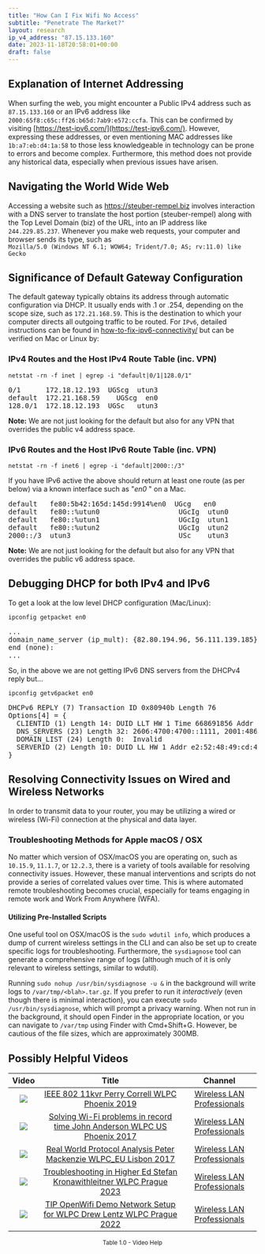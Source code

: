 ```yaml
---
title: "How Can I Fix Wifi No Access"
subtitle: "Penetrate The Market?"
layout: research
ip_v4_address: "87.15.133.160"
date: 2023-11-18T20:58:01+00:00
draft: false
---
```


## Explanation of Internet Addressing

When surfing the web, you might encounter a Public IPv4 address such as ```87.15.133.160``` or an IPv6 address like ```2000:65f8:c65c:ff26:b65d:7ab9:e572:ccfa```. This can be confirmed by visiting [https://test-ipv6.com/](https://test-ipv6.com/). However, expressing these addresses, or even mentioning MAC addresses like ```1b:a7:eb:d4:1a:58``` to those less knowledgeable in technology can be prone to errors and become complex. Furthermore, this method does not provide any historical data, especially when previous issues have arisen.
## Navigating the World Wide Web

Accessing a website such as https://steuber-rempel.biz involves interaction with a DNS server to translate the host portion (steuber-rempel) along with the Top Level Domain (biz) of the URL, into an IP address like ```244.229.85.237```. Whenever you make web requests, your computer and browser sends its type, such as <br>```Mozilla/5.0 (Windows NT 6.1; WOW64; Trident/7.0; AS; rv:11.0) like Gecko```
## Significance of Default Gateway Configuration

The default gateway typically obtains its address through automatic configuration via DHCP. It usually ends with .1 or .254, depending on the scope size, such as ```172.21.168.59```. This is the destination to which your computer directs all outgoing traffic to be routed. For ```IPv6```, detailed instructions can be found in [how-to-fix-ipv6-connectivity/](/blog/how-to-fix-ipv6-connectivity/) but can be verified on Mac or Linux by:
<br>
### IPv4 Routes and the Host IPv4 Route Table (inc. VPN)
```netstat -rn -f inet | egrep -i "default|0/1|128.0/1"```

<pre>
0/1      172.18.12.193  UGScg  utun3
default  172.21.168.59    UGScg  en0
128.0/1  172.18.12.193  UGSc   utun3</pre>

**Note:** We are not just looking for the default but also for any VPN that overrides the public v4 address space.

### IPv6 Routes and the Host IPv6 Route Table (inc. VPN)
```netstat -rn -f inet6 | egrep -i "default|2000::/3"```

If you have IPv6 active the above should return at least one route (as per below) via a known interface such as "_en0_ " on a Mac. 

<pre>
default   fe80:5b42:165d:145d:9914%en0  UGcg   en0
default   fe80::%utun0                   UGcIg  utun0
default   fe80::%utun1                   UGcIg  utun1
default   fe80::%utun2                   UGcIg  utun2
2000::/3  utun3                          USc    utun3</pre>

**Note:** We are not just looking for the default but also for any VPN that overrides the public v6 address space.
<br>

## Debugging DHCP for both IPv4 and IPv6

To get a look at the low level DHCP configuration (Mac/Linux): 

```ipconfig getpacket en0```

<pre>
...
domain_name_server (ip_mult): {82.80.194.96, 56.111.139.185}
end (none):
...</pre>

So, in the above we are not getting IPv6 DNS servers from the DHCPv4 reply but...

```ipconfig getv6packet en0```

<pre>
DHCPv6 REPLY (7) Transaction ID 0x80940b Length 76
Options[4] = {
  CLIENTID (1) Length 14: DUID LLT HW 1 Time 668691856 Addr 1b:a7:eb:d4:1a:58
  DNS_SERVERS (23) Length 32: 2606:4700:4700::1111, 2001:4860:4860::8844
  DOMAIN_LIST (24) Length 0:  Invalid
  SERVERID (2) Length 10: DUID LL HW 1 Addr e2:52:48:49:cd:4e
}</pre>




## Resolving Connectivity Issues on Wired and Wireless Networks
In order to transmit data to your router, you may be utilizing a wired or wireless (Wi-Fi) connection at the physical and data layer.
### Troubleshooting Methods for Apple macOS / OSX
No matter which version of OSX/macOS you are operating on, such as `10.15.9`, `11.1.7`, or `12.2.3`, there is a variety of tools available for resolving connectivity issues. However, these manual interventions and scripts do not provide a series of correlated values over time. This is where automated remote troubleshooting becomes crucial, especially for teams engaging in remote work and Work From Anywhere (WFA).
#### Utilizing Pre-Installed Scripts
One useful tool on OSX/macOS is the `sudo wdutil info`, which produces a dump of current wireless settings in the CLI and can also be set up to create specific logs for troubleshooting. Furthermore, the `sysdiagnose` tool can generate a comprehensive range of logs (although much of it is only relevant to wireless settings, similar to wdutil).

Running `sudo nohup /usr/bin/sysdiagnose -u &` in the background will write logs to `/var/tmp/<blah>.tar.gz`. If you prefer to run it *interactively* (even though there is minimal interaction), you can execute `sudo /usr/bin/sysdiagnose`, which will prompt a privacy warning. When not run in the background, it should open Finder in the appropriate location, or you can navigate to `/var/tmp` using Finder with Cmd+Shift+G. However, be cautious of the file sizes, which are approximately 300MB.
## Possibly Helpful Videos

<link href="/plugins/lity/css/lity.min.css" rel="stylesheet">
<script src="/plugins/lity/js/lity.min.js"></script>
<div class="table1-start"></div>

|Video | Title | Channel |
| :---: | :---: | :---: |
|<a href="https://www.youtube.com/watch?v=p_K9xHxFM8Y" data-lity><img src="https://i.ytimg.com/vi/p_K9xHxFM8Y/default.jpg" class="img-fluid"></a>|<a href="https://www.youtube.com/watch?v=p_K9xHxFM8Y" data-lity>IEEE 802 11kvr   Perry Correll   WLPC Phoenix 2019</a>|<a target="_blank" href="https://www.youtube.com/channel/UCIzBSS46vcqhwmBZ7ZpY-yg" >Wireless LAN Professionals</a>|
|<a href="https://www.youtube.com/watch?v=s0FBo08Sw4A" data-lity><img src="https://i.ytimg.com/vi/s0FBo08Sw4A/default.jpg" class="img-fluid"></a>|<a href="https://www.youtube.com/watch?v=s0FBo08Sw4A" data-lity>Solving Wi-Fi problems in record time   John Anderson   WLPC US Phoenix 2017</a>|<a target="_blank" href="https://www.youtube.com/channel/UCIzBSS46vcqhwmBZ7ZpY-yg" >Wireless LAN Professionals</a>|
|<a href="https://www.youtube.com/watch?v=npVezI4l7tA" data-lity><img src="https://i.ytimg.com/vi/npVezI4l7tA/default.jpg" class="img-fluid"></a>|<a href="https://www.youtube.com/watch?v=npVezI4l7tA" data-lity>Real World Protocol Analysis   Peter Mackenzie   WLPC_EU Lisbon 2017</a>|<a target="_blank" href="https://www.youtube.com/channel/UCIzBSS46vcqhwmBZ7ZpY-yg" >Wireless LAN Professionals</a>|
|<a href="https://www.youtube.com/watch?v=wNBRINpizoU" data-lity><img src="https://i.ytimg.com/vi/wNBRINpizoU/default.jpg" class="img-fluid"></a>|<a href="https://www.youtube.com/watch?v=wNBRINpizoU" data-lity>Troubleshooting in Higher Ed   Stefan Kronawithleitner   WLPC Prague 2023</a>|<a target="_blank" href="https://www.youtube.com/channel/UCIzBSS46vcqhwmBZ7ZpY-yg" >Wireless LAN Professionals</a>|
|<a href="https://www.youtube.com/watch?v=IDWliQnBNYM" data-lity><img src="https://i.ytimg.com/vi/IDWliQnBNYM/default.jpg" class="img-fluid"></a>|<a href="https://www.youtube.com/watch?v=IDWliQnBNYM" data-lity>TIP OpenWifi Demo Network Setup for WLPC   Drew Lentz   WLPC Prague 2022</a>|<a target="_blank" href="https://www.youtube.com/channel/UCIzBSS46vcqhwmBZ7ZpY-yg" >Wireless LAN Professionals</a>|

<center><small>Table 1.0 - Video Help</small></center>
 <br>
<div class="table1-end"></div>
<script type="text/javascript">
(function() {
    $('div.table1-start').nextUntil('div.table1-end', 'table').addClass('table thead-dark table-striped table-responsive rounded').attr('id', 't1');
    $('#t1').find('thead').addClass('thead-dark');
})();
</script>
